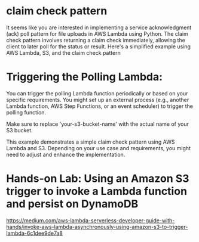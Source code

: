 # claim check pattern
It seems like you are interested in implementing a service acknowledgment (ack) poll pattern for file uploads in AWS Lambda using Python. 
The claim check pattern involves returning a claim check immediately, allowing the client to later poll for the status or result.
Here's a simplified example using AWS Lambda, S3, and the claim check pattern

# Triggering the Polling Lambda:
You can trigger the polling Lambda function periodically or based on your specific requirements. You might set up an external process (e.g., another Lambda function, AWS Step Functions, or an event scheduler) to trigger the polling function.

Make sure to replace 'your-s3-bucket-name' with the actual name of your S3 bucket.

This example demonstrates a simple claim check pattern using AWS Lambda and S3. Depending on your use case and requirements, you might need to adjust and enhance the implementation.


# Hands-on Lab: Using an Amazon S3 trigger to invoke a Lambda function and persist on DynamoDB
https://medium.com/aws-lambda-serverless-developer-guide-with-hands/invoke-aws-lambda-asynchronously-using-amazon-s3-to-trigger-lambda-6c1dee9de7a8

